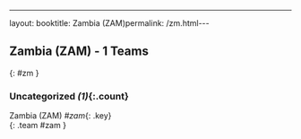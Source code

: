 ---
layout: booktitle: Zambia (ZAM)permalink: /zm.html---

## Zambia (ZAM) - 1 Teams
{: #zm }









### Uncategorized _(1)_{:.count}

Zambia  (ZAM)  _#zam_{: .key} <br>
{: .team #zam }


 
